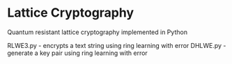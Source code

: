 # Lattice Cryptography

Quantum resistant lattice cryptography implemented in Python

RLWE3.py - encrypts a text string using ring learning with error
DHLWE.py - generate a key pair using ring learning with error

